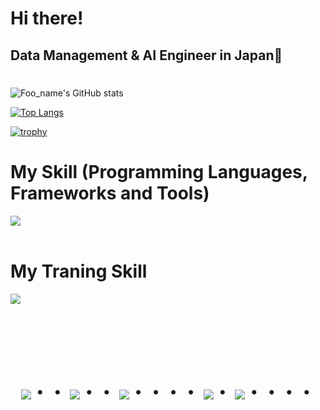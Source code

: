#  Hi there!
## Data Management & AI Engineer in Japan👋

#
![Foo_name's GitHub stats](https://github-readme-stats.vercel.app/api?username=de-developer-1&show_icons=true&theme=vue-dark)

[![Top Langs](https://github-readme-stats.vercel.app/api/top-langs/?username=de-developer-1&layout=compact&theme=vue-dark)](https://github.com/anuraghazra/github-readme-stats)

[![trophy](https://github-profile-trophy.vercel.app/?username=de-developer-1&theme=discord)](https://github.com/ryo-ma/github-profile-trophy)



# My Skill (Programming Languages, Frameworks and Tools)

<img src="https://skillicons.dev/icons?i=python,pytorch,scikitlearn,r,html,css,js,typescript,mysql,postgresql,github,vscode,docker,gcp" /> <br /><br />

# My Traning Skill

<img src="https://skillicons.dev/icons?i=go,aws,azure,kubernetes,terraform,rust,ruby,vue,react," /> <br /><br />

  

<!-- --------------------------------- :) ---------------------------------- -->

<br><br><br>

<div align="center">
    <h1>
        <img src="https://user-images.githubusercontent.com/44926913/175852850-3fb6c715-1856-41ff-8c1f-94ce3b03b458.gif">・・
        <img src="https://user-images.githubusercontent.com/44926913/175853109-f8850656-6704-4a8a-bee6-9aca154d929b.gif">・・
        <img src="https://user-images.githubusercontent.com/44926913/175853154-5449d974-975e-44a6-ab84-a86031265e40.gif">・・・・
        <img src="https://user-images.githubusercontent.com/44926913/175853109-f8850656-6704-4a8a-bee6-9aca154d929b.gif">・
        <img src="https://user-images.githubusercontent.com/44926913/175853154-5449d974-975e-44a6-ab84-a86031265e40.gif">・・・・
    </h1>
  </div>
<br><br><br>

